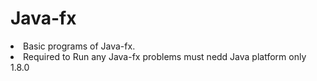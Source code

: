 # Java-fx
<li> Basic programs of Java-fx. </li>
<li> Required to Run any Java-fx problems must nedd Java platform only 1.8.0 </li>

